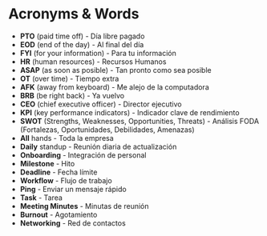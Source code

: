 # Acronyms & Words

 
- **PTO** (paid time off) - Día libre pagado
- **EOD** (end of the day) - Al final del día
- **FYI** (for your information) - Para tu información
- **HR** (human resources) - Recursos Humanos
- **ASAP** (as soon as posible) - Tan pronto como sea posible
- **OT** (over time) - Tiempo extra
- **AFK** (away from keyboard) - Me alejo de la computadora
- **BRB** (be right back) - Ya vuelvo
- **CEO** (chief executive officer) - Director ejecutivo
- **KPI** (key performance indicators) - Indicador clave de rendimiento
- **SWOT** (Strengths, Weaknesses, Opportunities, Threats) - Análisis FODA (Fortalezas, Oportunidades, Debilidades, Amenazas)
- **All** hands - Toda la empresa
- **Daily** standup - Reunión diaria de actualización
- **Onboarding** - Integración de personal
- **Milestone** - Hito
- **Deadline** - Fecha límite
- **Workflow** - Flujo de trabajo
- **Ping** - Enviar un mensaje rápido
- **Task** - Tarea
- **Meeting Minutes** - Minutas de reunión
- **Burnout** - Agotamiento
- **Networking** - Red de contactos